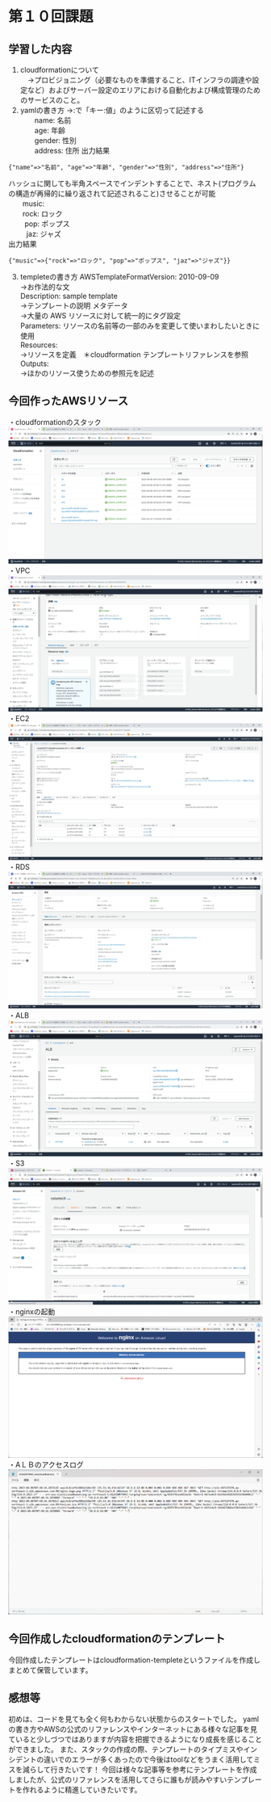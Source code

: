 # 第１０回課題

## 学習した内容
1. cloudformationについて<br>
　→プロビジョニング（必要なものを準備すること、ITインフラの調達や設定など）およびサーバー設定のエリアにおける自動化および構成管理のためのサービスのこと。
2. yamlの書き方
   →:で「キー:値」のように区切って記述する<br>
　　name: 名前<br>
　　age: 年齢<br>
　　gender: 性別<br>
　　address: 住所
出力結果
 ```
{"name"=>"名前", "age"=>"年齢", "gender"=>"性別", "address"=>"住所"}
 ```
ハッシュに関しても半角スペースでインデントすることで、ネスト(プログラムの構造が再帰的に繰り返されて記述されること)させることが可能<br>
　　music:<br>
  　　rock: ロック<br>
 　 　pop: ポップス<br>
　 　 jaz: ジャズ<br>
出力結果
 ```
{"music"=>{"rock"=>"ロック", "pop"=>"ポップス", "jaz"=>"ジャズ"}}
 ```

3. templeteの書き方
AWSTemplateFormatVersion: 2010-09-09    
→お作法的な文   
Description: sample template    
→テンプレートの説明 
メタデータ  
→大量の AWS リソースに対して統一的にタグ設定    
Parameters: 
リソースの名前等の一部のみを変更して使いまわしたいときに使用    
Resources:  
→リソースを定義　＊cloudformation テンプレートリファレンスを参照 
 Outputs:   
→ほかのリソース使うための参照元を記述    

## 今回作ったAWSリソース
・cloudformationのスタック
![cloudformation](images/10cloudformation.png)
・VPC
![VPC](images/10VPC.png)
・EC2
![EC2](images/10EC2.png)
・RDS
![RDS](images/10RDS.png)
・ALB
![ALB](images/10ALB.png)
・S3
![S3](images/10S3.png)
・nginxの起動
![nginx](images/10nginx.png)
・AＬＢのアクセスログ
![S3log](images/10S3log.png)


## 今回作成したcloudformationのテンプレート
今回作成したテンプレートはcloudformation-templeteというファイルを作成しまとめて保管しています。

## 感想等
初めは、コードを見ても全く何もわからない状態からのスタートでした。
yamlの書き方やAWSの公式のリファレンスやインターネットにある様々な記事を見ていると少しづつではありますが内容を把握できるようになり成長を感じることができました。
また、スタックの作成の際、テンプレートのタイプミスやインシデントの違いでのエラーが多くあったので今後はtoolなどをうまく活用してミスを減らして行きたいです！
今回は様々な記事等を参考にテンプレートを作成しましたが、公式のリファレンスを活用してさらに誰もが読みやすいテンプレートを作れるように精進していきたいです。


